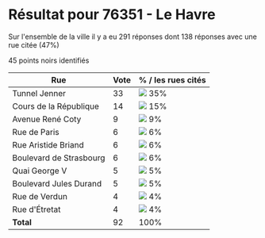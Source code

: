 # Résultat pour 76351 - Le Havre

Sur l'ensemble de la ville il y a eu 291 réponses dont 138 réponses avec une rue citée (47%)

45 points noirs identifiés

| Rue | Vote | % / les rues cités|
|-----|------|-------------------|
| Tunnel Jenner | 33 | <img src="../../img/bar_35.gif" />&nbsp;35%|
| Cours de la République | 14 | <img src="../../img/bar_15.gif" />&nbsp;15%|
| Avenue René Coty | 9 | <img src="../../img/bar_9.gif" />&nbsp;9%|
| Rue de Paris | 6 | <img src="../../img/bar_6.gif" />&nbsp;6%|
| Rue Aristide Briand | 6 | <img src="../../img/bar_6.gif" />&nbsp;6%|
| Boulevard de Strasbourg | 6 | <img src="../../img/bar_6.gif" />&nbsp;6%|
| Quai George V | 5 | <img src="../../img/bar_5.gif" />&nbsp;5%|
| Boulevard Jules Durand | 5 | <img src="../../img/bar_5.gif" />&nbsp;5%|
| Rue de Verdun | 4 | <img src="../../img/bar_4.gif" />&nbsp;4%|
| Rue d'Étretat | 4 | <img src="../../img/bar_4.gif" />&nbsp;4%|
| **Total** | 92 | 100%|
